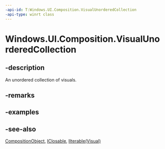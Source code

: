 ```yaml
---
-api-id: T:Windows.UI.Composition.VisualUnorderedCollection
-api-type: winrt class
---
```


<!-- Class syntax.
public class VisualUnorderedCollection : Windows.UI.Composition.CompositionObject, Windows.Foundation.Collections.IIterable<Windows.UI.Composition.Visual>, Windows.UI.Composition.IVisualUnorderedCollection
-->

# Windows.UI.Composition.VisualUnorderedCollection

## -description
An unordered collection of visuals.



## -remarks

## -examples

## -see-also
[CompositionObject](compositionobject.md), [IClosable](../windows.foundation/iclosable.md), [IIterable(Visual)](../windows.foundation.collections/iiterable_1.md)
